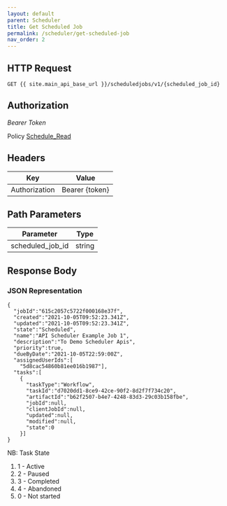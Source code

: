 ```yaml
---
layout: default
parent: Scheduler
title: Get Scheduled Job
permalink: /scheduler/get-scheduled-job
nav_order: 2
---
```


## HTTP Request
```
GET {{ site.main_api_base_url }}/scheduledjobs/v1/{scheduled_job_id}
```
## Authorization

*Bearer Token*

Policy
[Schedule_Read]({{site.url}}{{site.baseurl}}/authentication/policies#schedule_read)

## Headers

| Key     | Value        |
| ----------- | ----------- |
| Authorization | Bearer {token}      |

## Path Parameters

| Parameter   | Type        |
| ----------- | ----------- |
| scheduled_job_id | string      |

## Response Body
### JSON Representation
```
{
  "jobId":"615c2057c5722f000168e37f",
  "created":"2021-10-05T09:52:23.341Z",
  "updated":"2021-10-05T09:52:23.341Z",
  "state":"Scheduled",
  "name":"API Scheduler Example Job 1",
  "description":"To Demo Scheduler Apis",
  "priority":true,
  "dueByDate":"2021-10-05T22:59:00Z",
  "assignedUserIds":[
    "5d8cac54860b81ee016b1987"],
  "tasks":[
    {
      "taskType":"Workflow",
      "taskId":"d7020dd1-8ce9-42ce-90f2-8d2f7f734c20",
      "artifactId":"b62f2507-b4e7-4248-83d3-29c03b158fbe",
      "jobId":null,
      "clientJobId":null,
      "updated":null,
      "modified":null,
      "state":0
    }]
}
```
NB:
Task State

1. 1 - Active 
2. 2 - Paused 
3. 3 - Completed  
4. 4 - Abandoned  
5. 0 - Not started 


